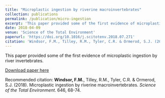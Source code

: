 ```yaml
---
title: "Microplastic ingestion by riverine macroinvertebrates"
collection: publications
permalink: /publication/micro-ingestion
excerpt: 'This paper provided some of the first evidence of microplastic ingestion by river invertebrates.'
date: 2018-04-09
venue: 'Science of the Total Environment'
paperurl: 'https://doi.org/10.1016/j.scitotenv.2018.07.271'
citation: 'Windsor, F.M., Tilley, R.M., Tyler, C.R. & Ormerod, S.J. (2018). &quot;Microplastic ingestion by riverine macroinvertebrates.&quot; <i>Science of the Total Environment</i>. 646, 68-74.'
---
```

This paper provided some of the first evidence of microplastic ingestion by river invertebrates.

[Download paper here](https://doi.org/10.1016/j.scitotenv.2018.07.271)

Recommended citation: <b>Windsor, F.M.</b>, Tilley, R.M., Tyler, C.R. & Ormerod, S.J. (2018). Microplastic ingestion by riverine macroinvertebrates. <i>Science of the Total Environment</i>. 646, 68-74.
